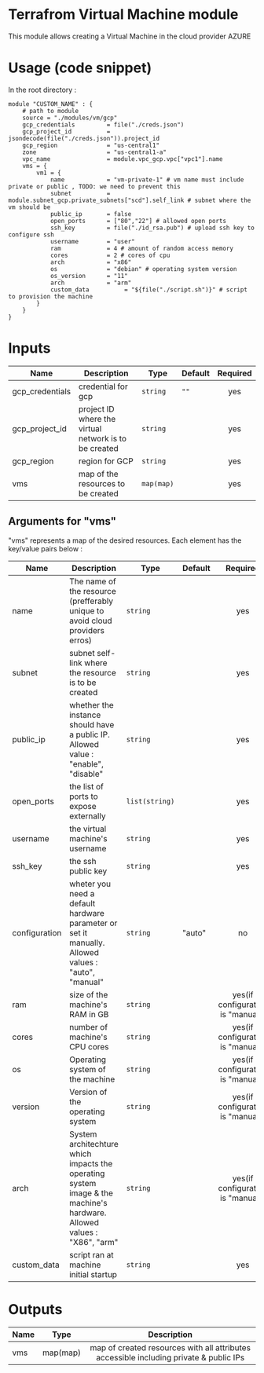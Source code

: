 # Terrafrom Virtual Machine module
This module allows creating a Virtual Machine in the cloud provider AZURE

# Usage (code snippet)
In the root directory : 

    module "CUSTOM_NAME" : {
        # path to module
        source = "./modules/vm/gcp"
        gcp_credentials         = file("./creds.json")
        gcp_project_id          = jsondecode(file("./creds.json")).project_id
        gcp_region              = "us-central1"
        zone                    = "us-central1-a"
        vpc_name                = module.vpc_gcp.vpc["vpc1"].name
        vms = {
            vm1 = {
                name            = "vm-private-1" # vm name must include private or public , TODO: we need to prevent this
                subnet          = module.subnet_gcp.private_subnets["scd"].self_link # subnet where the vm should be 
                public_ip       = false
                open_ports      = ["80","22"] # allowed open ports 
                ssh_key         = file("./id_rsa.pub") # upload ssh key to configure ssh
                username        = "user"
                ram             = 4 # amount of random access memory
                cores           = 2 # cores of cpu
                arch            = "x86"
                os              = "debian" # operating system version
                os_version      = "11"
                arch            = "arm" 
                custom_data          = "${file("./script.sh")}" # script to provision the machine
            }
        }
    }

# Inputs
| Name | Description | Type | Default | Required |
|------|-------------|------|---------|:--------:|
| gcp_credentials | credential for gcp | `string` | `""` | yes |
| gcp_project_id | project ID where the virtual network is to be created | `string` |  | yes |
| gcp_region | region for GCP | `string` |  | yes |
| vms | map of the resources to be created | `map(map)` |  | yes |

## Arguments for "vms"
"vms" represents a map of the desired resources. Each element has the key/value pairs below :

| Name | Description | Type | Default | Required |
|------|-------------|------|---------|:--------:|
| name | The name of the resource (prefferably unique to avoid cloud providers erros)  | `string` | | yes |
| subnet | subnet self-link where the resource is to be created  | `string` | | yes |
| public_ip | whether the instance should have a public IP. Allowed value : "enable", "disable"  | `string` | | yes |
| open_ports | the list of ports to expose externally  | `list(string)` | | yes |
| username | the virtual machine's username  | `string` | | yes |
| ssh_key | the ssh public key  | `string` | | yes |
| configuration | wheter you need a default hardware parameter or set it manually. Allowed values : "auto", "manual"  | `string` | "auto" | no |
| ram | size of the machine's RAM in GB  | `string` | | yes(if configuration is "manual") |
| cores | number of machine's CPU cores  | `string` | | yes(if configuration is "manual") |
| os | Operating system of the machine  | `string` | | yes(if configuration is "manual") |
| version | Version of the operating system  | `string` | | yes(if configuration is "manual") |
| arch | System architechture which impacts the operating system image & the machine's hardware. Allowed values : "X86", "arm"  | `string` | | yes(if configuration is "manual") |
| custom_data | script ran at machine initial startup  | `string` | | yes |

# Outputs
| Name | Type | Description |
|------|-------------|:--------:|
| vms | map(map) | map of created resources with all attributes accessible including private & public IPs |